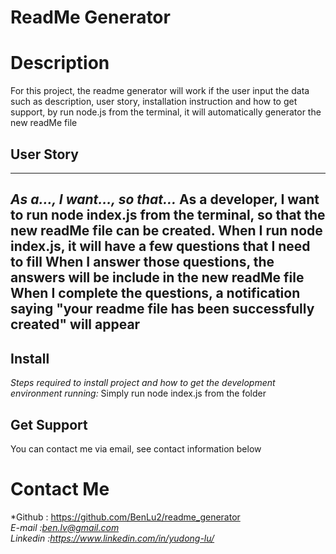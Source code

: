 # ReadMe Generator
            
# Description
For this project, the readme generator will work if the user input the data such as description, user story, installation instruction and how to get support, by run node.js from 
the terminal, it will automatically generator the new readMe file 

## User Story
---
*As a..., I want..., so that...*
As a developer, I want to run node index.js from the terminal, so that the new readMe file can be created.
When I run node index.js, it will have a few questions that I need to fill
When I answer those questions, the answers will be include in the new readMe file
When I complete the questions, a notification saying "your readme file has been successfully created" will appear
---

## Install
*Steps required to install project and how to get the development environment running:*
Simply run node index.js from the folder

## Get Support
You can contact me via email, see contact information below

# Contact Me
*Github : https://github.com/BenLu2/readme_generator <br>
*E-mail :ben.lv@gmail.com* <br>
*Linkedin :https://www.linkedin.com/in/yudong-lu/*
